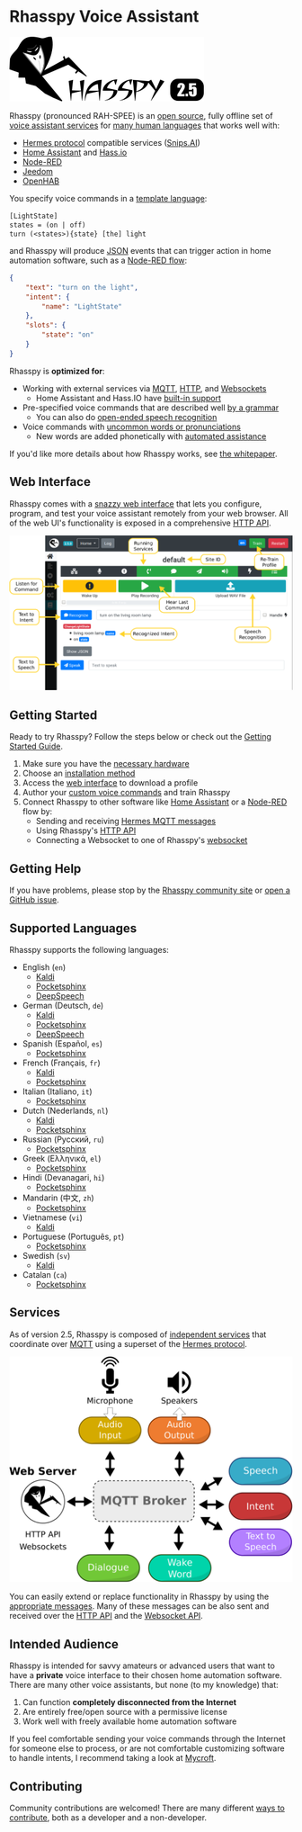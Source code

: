 # Rhasspy Voice Assistant

![Rhasspy 2.5 logo](img/rhasspy25.png)

Rhasspy (pronounced RAH-SPEE) is an [open source](https://github.com/rhasspy), fully offline set of [voice assistant services](#services) for [many human languages](#supported-languages) that works well with:

* [Hermes protocol](https://docs.snips.ai/reference/hermes) compatible services ([Snips.AI](https://snips.ai/))
* [Home Assistant](https://www.home-assistant.io/) and [Hass.io](https://www.home-assistant.io/hassio/)
* [Node-RED](https://nodered.org)
* [Jeedom](https://www.jeedom.com)
* [OpenHAB](https://www.openhab.org)

You specify voice commands in a [template language](training.md):

```
[LightState]
states = (on | off)
turn (<states>){state} [the] light
```

and Rhasspy will produce [JSON](https://json.org) events that can trigger action in home automation software, such as a [Node-RED flow](usage.md#node-red):

```json
{
    "text": "turn on the light",
    "intent": {
        "name": "LightState"
    },
    "slots": {
        "state": "on"
    }
}
```

Rhasspy is <strong>optimized for</strong>:

* Working with external services via [MQTT](usage.md#mqtt), [HTTP](usage.md#http-api), and [Websockets](usage.md#websocket-events)
    * Home Assistant and Hass.IO have [built-in support](usage.md#home-assistant)
* Pre-specified voice commands that are described well [by a grammar](training.md#sentencesini)
    * You can also do [open-ended speech recognition](speech-to-text.md#open-transcription)
* Voice commands with [uncommon words or pronunciations](usage.md#words-tab)
    * New words are added phonetically with [automated assistance](https://github.com/AdolfVonKleist/Phonetisaurus)
    
If you'd like more details about how Rhasspy works, see [the whitepaper](whitepaper.md).
    
## Web Interface

Rhasspy comes with a [snazzy web interface](usage.md#web-interface) that lets you configure, program, and test your voice assistant remotely from your web browser. All of the web UI's functionality is exposed in a comprehensive [HTTP API](reference.md#http-api).

![Test page in web interface](img/web-speech.png)

## Getting Started

Ready to try Rhasspy? Follow the steps below or check out the [Getting Started Guide](tutorials.md#getting-started-guide).

1. Make sure you have the [necessary hardware](hardware.md)
2. Choose an [installation method](installation.md)
3. Access the [web interface](usage.md#web-interface) to download a profile
4. Author your [custom voice commands](training.md) and train Rhasspy
5. Connect Rhasspy to other software like [Home Assistant](usage.md#home-assistant) or a [Node-RED](usage.md#node-red) flow by:
    * Sending and receiving [Hermes MQTT messages](services.md)
    * Using Rhasspy's [HTTP API](usage.md#http-api)
    * Connecting a Websocket to one of Rhasspy's [websocket](usage.md#http-api)

## Getting Help

If you have problems, please stop by the [Rhasspy community site](https://community.rhasspy.org) or [open a GitHub issue](https://github.com/synesthesiam/rhasspy/issues).

## Supported Languages

Rhasspy supports the following languages:

* English (`en`)
    * [Kaldi](https://github.com/synesthesiam/en-us_kaldi-zamia)
    * [Pocketsphinx](https://github.com/synesthesiam/en-us_pocketsphinx-cmu)
    * [DeepSpeech](https://github.com/synesthesiam/en-us_deepspeech-mozilla)
* German (Deutsch, `de`)
    * [Kaldi](https://github.com/synesthesiam/de_kaldi-zamia)
    * [Pocketsphinx](https://github.com/synesthesiam/de_pocketsphinx-cmu)
    * [DeepSpeech](https://github.com/synesthesiam/de_deepspeech-aashishag)
* Spanish (Español, `es`)
    * [Pocketsphinx](https://github.com/synesthesiam/es_pocketsphinx-cmu)
* French (Français, `fr`)
    * [Kaldi](https://github.com/synesthesiam/fr_kaldi-guyot)
    * [Pocketsphinx](https://github.com/synesthesiam/fr_pocketsphinx-cmu)
* Italian (Italiano, `it`)
    * [Pocketsphinx](https://github.com/synesthesiam/it_pocketsphinx-cmu)
* Dutch (Nederlands, `nl`)
    * [Kaldi](https://github.com/synesthesiam/nl_kaldi-cgn)
    * [Pocketsphinx](https://github.com/synesthesiam/nl_pocketsphinx-cmu)
* Russian (Русский, `ru`)
    * [Pocketsphinx](https://github.com/synesthesiam/ru_pocketsphinx-cmu)
* Greek (Ελληνικά, `el`)
    * [Pocketsphinx](https://github.com/synesthesiam/el-gr_pocketsphinx-cmu)
* Hindi (Devanagari, `hi`)
    * [Pocketsphinx](https://github.com/synesthesiam/hi_pocketsphinx-cmu)
* Mandarin (中文, `zh`)
    * [Pocketsphinx](https://github.com/synesthesiam/zh-cn_pocketsphinx-cmu)
* Vietnamese (`vi`)
    * [Kaldi](https://github.com/synesthesiam/vi_kaldi-montreal)
* Portuguese (Português, `pt`)
    * [Pocketsphinx](https://github.com/synesthesiam/pt-br_pocketsphinx-cmu)
* Swedish (`sv`)
    * [Kaldi](https://github.com/synesthesiam/sv_kaldi-montreal)
* Catalan (`ca`)
    * [Pocketsphinx](https://github.com/synesthesiam/ca-es_pocketsphinx-cmu)

## Services

As of version 2.5, Rhasspy is composed of [independent services](services.md) that coordinate over [MQTT](https://mqtt.org) using a superset of the [Hermes protocol](https://docs.snips.ai/reference/hermes).

![Rhasspy services](img/services.png)

You can easily extend or replace functionality in Rhasspy by using the [appropriate messages](reference.md#mqtt-api). Many of these messages can be also sent and received over the [HTTP API](reference.md#http-api) and the [Websocket API](reference.md#websocket-api).

## Intended Audience

Rhasspy is intended for savvy amateurs or advanced users that want to have a **private** voice interface to their chosen home automation software. There are many other voice assistants, but none (to my knowledge) that:

1. Can function **completely disconnected from the Internet**
2. Are entirely free/open source with a permissive license
3. Work well with freely available home automation software

If you feel comfortable sending your voice commands through the Internet for someone else to process, or are not comfortable customizing software to handle intents, I recommend taking a look at [Mycroft](https://mycroft.ai).

## Contributing

Community contributions are welcomed! There are many different [ways to contribute](docs/contributing.md), both as a developer and a non-developer.
